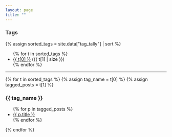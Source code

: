 ```yaml
---
layout: page
title: ""
---
```


### Tags

{% assign sorted_tags = site.data["tag_tally"] | sort %}

<ul class="dot_list">
  {% for t in sorted_tags %}
  <li>
    <a href="#{{ t[0] }}">{{ t[0] }}</a>&nbsp;({{ t[1] | size }})
  </li>
  {% endfor %}
</ul>

---

{% for t in sorted_tags %}
{% assign tag_name = t[0] %}
{% assign tagged_posts = t[1] %}

<h3 id="{{ tag_name }}">{{ tag_name }}</h3>

<ul>
{% for p in tagged_posts %}
  <li><a href="{{ p.url }}">{{ p.title }}</a></li>
{% endfor %}
</ul>

{% endfor %}
